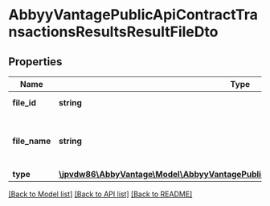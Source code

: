 # AbbyyVantagePublicApiContractTransactionsResultsResultFileDto

## Properties
Name | Type | Description | Notes
------------ | ------------- | ------------- | -------------
**file_id** | **string** | Uuid in storage | 
**file_name** | **string** | Predefined scheme: [documents skill name].[extension] | 
**type** | [**\jpvdw86\AbbyVantage\Model\AbbyyVantagePublicApiContractTransactionsResultFileType**](AbbyyVantagePublicApiContractTransactionsResultFileType.md) |  | 

[[Back to Model list]](../../README.md#documentation-for-models) [[Back to API list]](../../README.md#documentation-for-api-endpoints) [[Back to README]](../../README.md)

